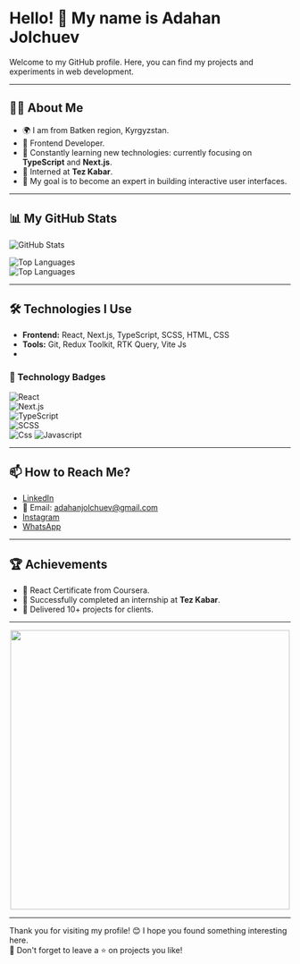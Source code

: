 # Hello! 👋 My name is Adahan Jolchuev

Welcome to my GitHub profile. Here, you can find my projects and experiments in web development.

---

## 👨‍💻 About Me  
- 🌍 I am from Batken region, Kyrgyzstan.
- 💼 Frontend Developer.  
- 🌱 Constantly learning new technologies: currently focusing on **TypeScript** and **Next.js**.  
- 🏢 Interned at **Tez Kabar**.  
- 🎯 My goal is to become an expert in building interactive user interfaces.  

---

## 📊 My GitHub Stats

![GitHub Stats](https://github-readme-stats.vercel.app/api?username=Adahan007&show_icons=true&theme=radical)  

<!-- Custom Top Languages Image -->
![Top Languages](https://img.shields.io/badge/TypeScript-007ACC?style=for-the-badge&logo=typescript&logoColor=white)  
![Top Languages](https://img.shields.io/badge/SCSS-CC6699?style=for-the-badge&logo=sass&logoColor=white)  

---


## 🛠️ Technologies I Use

- **Frontend:** React, Next.js, TypeScript, SCSS, HTML, CSS  
- **Tools:** Git, Redux Toolkit, RTK Query, Vite Js
- 

### 🚀 Technology Badges

![React](https://img.shields.io/badge/React-20232A?style=for-the-badge&logo=react&logoColor=61DAFB)  
![Next.js](https://img.shields.io/badge/Next.js-000000?style=for-the-badge&logo=next.js&logoColor=white)  
![TypeScript](https://img.shields.io/badge/TypeScript-007ACC?style=for-the-badge&logo=typescript&logoColor=white)  
![SCSS](https://img.shields.io/badge/SCSS-CC6699?style=for-the-badge&logo=sass&logoColor=white)  
![Css](https://img.shields.io/badge/CSS-1572B6?style=for-the-badge&logo=css3&logoColor=white)
![Javascript](https://img.shields.io/badge/JavaScript-20232A?style=for-the-badge&logo=javascript&logoColor=F7DF1E)  



---

## 📫 How to Reach Me?

- [LinkedIn](https://www.linkedin.com/in/adahanjolchuev/)  
- 📧 Email: adahanjolchuev@gmail.com  
- [Instagram](https://www.instagram.com/adahan.jolchuev/)  
- [WhatsApp](https://wa.me/996770670327)  

  

---

## 🏆 Achievements

- 📜 React Certificate from Coursera.  
- 🥇 Successfully completed an internship at **Tez Kabar**.  
- 🌟 Delivered 10+ projects for clients.  

---

<p align="center">
  <img src="https://media.giphy.com/media/qgQUggAC3Pfv687qPC/giphy.gif" width="500" />
</p>

---

Thank you for visiting my profile! 😊 I hope you found something interesting here.  
🌟 Don't forget to leave a ⭐ on projects you like!
